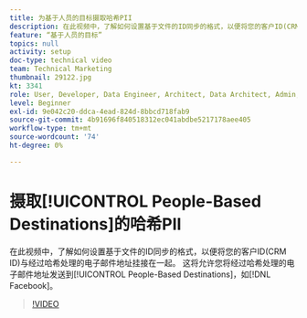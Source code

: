```yaml
---
title: 为基于人员的目标摄取哈希PII
description: 在此视频中，了解如何设置基于文件的ID同步的格式，以便将您的客户ID(CRM ID)与经过哈希处理的电子邮件地址挂接在一起。
feature: “基于人员的目标”
topics: null
activity: setup
doc-type: technical video
team: Technical Marketing
thumbnail: 29122.jpg
kt: 3341
role: User, Developer, Data Engineer, Architect, Data Architect, Admin, Leader
level: Beginner
exl-id: 9e042c20-ddca-4ead-824d-8bbcd718fab9
source-git-commit: 4b91696f840518312ec041abdbe5217178aee405
workflow-type: tm+mt
source-wordcount: '74'
ht-degree: 0%

---
```


# 摄取[!UICONTROL People-Based Destinations]的哈希PII

在此视频中，了解如何设置基于文件的ID同步的格式，以便将您的客户ID(CRM ID)与经过哈希处理的电子邮件地址挂接在一起。 这将允许您将经过哈希处理的电子邮件地址发送到[!UICONTROL People-Based Destinations]，如[!DNL Facebook]。

>[!VIDEO](https://video.tv.adobe.com/v/29122/?quality=12)
